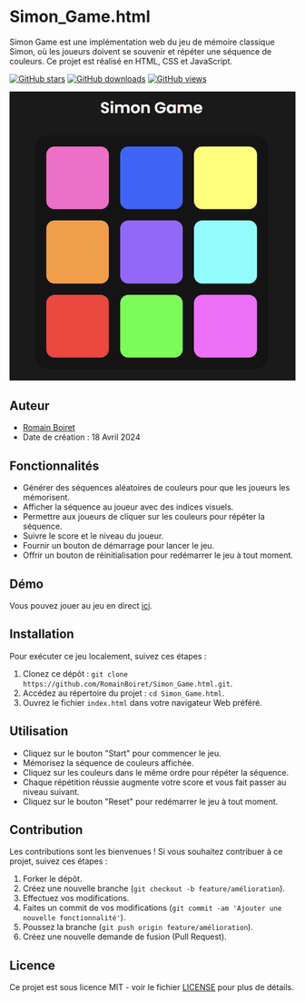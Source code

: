 # Simon_Game.html

Simon Game est une implémentation web du jeu de mémoire classique Simon, où les joueurs doivent se souvenir et répéter une séquence de couleurs. Ce projet est réalisé en HTML, CSS et JavaScript.

[![GitHub stars](https://img.shields.io/github/stars/RomainBoiret/Simon_Game.html.svg)](https://github.com/RomainBoiret/Simon_Game.html/stargazers)
[![GitHub downloads](https://img.shields.io/github/downloads/RomainBoiret/Simon_Game.html/latest/total.svg)](https://github.com/RomainBoiret/Simon_Game.html/releases)
[![GitHub views](https://img.shields.io/github/views/RomainBoiret/Simon_Game.html.svg)](https://github.com/RomainBoiret/Simon_Game.html/traffic)

![Capture d'écran du jeu Simon](./images/simonGame-screenshot.png)

## Auteur

- [Romain Boiret](https://github.com/RomainBoiret)
- Date de création : 18 Avril 2024

## Fonctionnalités

- Générer des séquences aléatoires de couleurs pour que les joueurs les mémorisent.
- Afficher la séquence au joueur avec des indices visuels.
- Permettre aux joueurs de cliquer sur les couleurs pour répéter la séquence.
- Suivre le score et le niveau du joueur.
- Fournir un bouton de démarrage pour lancer le jeu.
- Offrir un bouton de réinitialisation pour redémarrer le jeu à tout moment.

## Démo

Vous pouvez jouer au jeu en direct [ici](https://romainboiret.github.io/Simon_Game.html/).

## Installation

Pour exécuter ce jeu localement, suivez ces étapes :

1. Clonez ce dépôt : `git clone https://github.com/RomainBoiret/Simon_Game.html.git`.
2. Accédez au répertoire du projet : `cd Simon_Game.html`.
3. Ouvrez le fichier `index.html` dans votre navigateur Web préféré.

## Utilisation

- Cliquez sur le bouton "Start" pour commencer le jeu.
- Mémorisez la séquence de couleurs affichée.
- Cliquez sur les couleurs dans le même ordre pour répéter la séquence.
- Chaque répétition réussie augmente votre score et vous fait passer au niveau suivant.
- Cliquez sur le bouton "Reset" pour redémarrer le jeu à tout moment.

## Contribution

Les contributions sont les bienvenues ! Si vous souhaitez contribuer à ce projet, suivez ces étapes :

1. Forker le dépôt.
2. Créez une nouvelle branche (`git checkout -b feature/amélioration`).
3. Effectuez vos modifications.
4. Faites un commit de vos modifications (`git commit -am 'Ajouter une nouvelle fonctionnalité'`).
5. Poussez la branche (`git push origin feature/amélioration`).
6. Créez une nouvelle demande de fusion (Pull Request).

## Licence

Ce projet est sous licence MIT - voir le fichier [LICENSE](./LICENSE) pour plus de détails.
